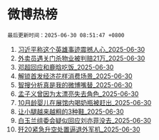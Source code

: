 # 微博热榜

`最后更新时间：2025-06-30 08:51:47 +0800`
1. [习近平称这个英雄事迹震撼人心_2025-06-30](https://m.weibo.cn/search?containerid=100103type%3D1%26t%3D10%26q%3D%23%E4%B9%A0%E8%BF%91%E5%B9%B3%E7%A7%B0%E8%BF%99%E4%B8%AA%E8%8B%B1%E9%9B%84%E4%BA%8B%E8%BF%B9%E9%9C%87%E6%92%BC%E4%BA%BA%E5%BF%83%23&stream_entry_id=51&isnewpage=1&extparam=seat%3D1%26pos%3D0%26stream_entry_id%3D51%26c_type%3D51%26dgr%3D0%26q%3D%2523%25E4%25B9%25A0%25E8%25BF%2591%25E5%25B9%25B3%25E7%25A7%25B0%25E8%25BF%2599%25E4%25B8%25AA%25E8%258B%25B1%25E9%259B%2584%25E4%25BA%258B%25E8%25BF%25B9%25E9%259C%2587%25E6%2592%25BC%25E4%25BA%25BA%25E5%25BF%2583%2523%26cate%3D10103%26filter_type%3Drealtimehot%26display_time%3D1751244705%26pre_seqid%3D17512447056180161658491)
1. [外卖员遇关门杀物业被判赔21万_2025-06-30](https://m.weibo.cn/search?containerid=100103type%3D1%26t%3D10%26q%3D%23%E5%A4%96%E5%8D%96%E5%91%98%E9%81%87%E5%85%B3%E9%97%A8%E6%9D%80%E7%89%A9%E4%B8%9A%E8%A2%AB%E5%88%A4%E8%B5%9421%E4%B8%87%23&stream_entry_id=31&isnewpage=1&extparam=seat%3D1%26filter_type%3Drealtimehot%26q%3D%2523%25E5%25A4%2596%25E5%258D%2596%25E5%2591%2598%25E9%2581%2587%25E5%2585%25B3%25E9%2597%25A8%25E6%259D%2580%25E7%2589%25A9%25E4%25B8%259A%25E8%25A2%25AB%25E5%2588%25A4%25E8%25B5%259421%25E4%25B8%2587%2523%26c_type%3D31%26dgr%3D0%26cate%3D5001%26flag%3D1%26band_rank%3D1%26pos%3D0%26stream_entry_id%3D31%26lcate%3D5001%26realpos%3D1%26display_time%3D1751244705%26pre_seqid%3D17512447056180161658491)
1. [邓超回应和鹿晗吃饭_2025-06-30](https://m.weibo.cn/search?containerid=100103type%3D1%26t%3D10%26q%3D%23%E9%82%93%E8%B6%85%E5%9B%9E%E5%BA%94%E5%92%8C%E9%B9%BF%E6%99%97%E5%90%83%E9%A5%AD%23&stream_entry_id=31&isnewpage=1&extparam=seat%3D1%26filter_type%3Drealtimehot%26q%3D%2523%25E9%2582%2593%25E8%25B6%2585%25E5%259B%259E%25E5%25BA%2594%25E5%2592%258C%25E9%25B9%25BF%25E6%2599%2597%25E5%2590%2583%25E9%25A5%25AD%2523%26c_type%3D31%26dgr%3D0%26cate%3D5001%26flag%3D2%26band_rank%3D2%26pos%3D1%26stream_entry_id%3D31%26lcate%3D5001%26realpos%3D2%26display_time%3D1751244705%26pre_seqid%3D17512447056180161658491)
1. [解锁首发经济花样消费场景_2025-06-30](https://m.weibo.cn/search?containerid=100103type%3D1%26t%3D10%26q%3D%23%E8%A7%A3%E9%94%81%E9%A6%96%E5%8F%91%E7%BB%8F%E6%B5%8E%E8%8A%B1%E6%A0%B7%E6%B6%88%E8%B4%B9%E5%9C%BA%E6%99%AF%23&stream_entry_id=31&isnewpage=1&extparam=seat%3D1%26filter_type%3Drealtimehot%26q%3D%2523%25E8%25A7%25A3%25E9%2594%2581%25E9%25A6%2596%25E5%258F%2591%25E7%25BB%258F%25E6%25B5%258E%25E8%258A%25B1%25E6%25A0%25B7%25E6%25B6%2588%25E8%25B4%25B9%25E5%259C%25BA%25E6%2599%25AF%2523%26c_type%3D31%26dgr%3D0%26cate%3D5001%26flag%3D0%26band_rank%3D3%26pos%3D2%26stream_entry_id%3D31%26lcate%3D5001%26realpos%3D3%26display_time%3D1751244705%26pre_seqid%3D17512447056180161658491)
1. [智搜分析真是我的微博嘴替_2025-06-30](https://m.weibo.cn/search?containerid=100103type%3D1%26t%3D10%26q%3D%23%E6%99%BA%E6%90%9C%E5%88%86%E6%9E%90%E7%9C%9F%E6%98%AF%E6%88%91%E7%9A%84%E5%BE%AE%E5%8D%9A%E5%98%B4%E6%9B%BF%23&stream_entry_id=31&isnewpage=1&extparam=seat%3D1%26is_ad_pos%3D1%26filter_type%3Drealtimehot%26q%3D%2523%25E6%2599%25BA%25E6%2590%259C%25E5%2588%2586%25E6%259E%2590%25E7%259C%259F%25E6%2598%25AF%25E6%2588%2591%25E7%259A%2584%25E5%25BE%25AE%25E5%258D%259A%25E5%2598%25B4%25E6%259B%25BF%2523%26c_type%3D31%26dgr%3D0%26adid%3D292400%26cate%3D5001%26band_rank%3D4%26pos%3D3%26stream_entry_id%3D31%26lcate%3D5001%26display_time%3D1751244705%26pre_seqid%3D17512447056180161658491)
1. [孟子义曾因为太漂亮失去角色_2025-06-30](https://m.weibo.cn/search?containerid=100103type%3D1%26t%3D10%26q%3D%23%E5%AD%9F%E5%AD%90%E4%B9%89%E6%9B%BE%E5%9B%A0%E4%B8%BA%E5%A4%AA%E6%BC%82%E4%BA%AE%E5%A4%B1%E5%8E%BB%E8%A7%92%E8%89%B2%23&stream_entry_id=31&isnewpage=1&extparam=seat%3D1%26filter_type%3Drealtimehot%26q%3D%2523%25E5%25AD%259F%25E5%25AD%2590%25E4%25B9%2589%25E6%259B%25BE%25E5%259B%25A0%25E4%25B8%25BA%25E5%25A4%25AA%25E6%25BC%2582%25E4%25BA%25AE%25E5%25A4%25B1%25E5%258E%25BB%25E8%25A7%2592%25E8%2589%25B2%2523%26c_type%3D31%26dgr%3D0%26cate%3D5001%26flag%3D2%26band_rank%3D4%26pos%3D4%26stream_entry_id%3D31%26lcate%3D5001%26realpos%3D4%26display_time%3D1751244705%26pre_seqid%3D17512447056180161658491)
1. [10月龄婴儿在展馆内喝奶瓶被赶出_2025-06-30](https://m.weibo.cn/search?containerid=100103type%3D1%26t%3D10%26q%3D%2310%E6%9C%88%E9%BE%84%E5%A9%B4%E5%84%BF%E5%9C%A8%E5%B1%95%E9%A6%86%E5%86%85%E5%96%9D%E5%A5%B6%E7%93%B6%E8%A2%AB%E8%B5%B6%E5%87%BA%23&stream_entry_id=31&isnewpage=1&extparam=seat%3D1%26filter_type%3Drealtimehot%26q%3D%252310%25E6%259C%2588%25E9%25BE%2584%25E5%25A9%25B4%25E5%2584%25BF%25E5%259C%25A8%25E5%25B1%2595%25E9%25A6%2586%25E5%2586%2585%25E5%2596%259D%25E5%25A5%25B6%25E7%2593%25B6%25E8%25A2%25AB%25E8%25B5%25B6%25E5%2587%25BA%2523%26c_type%3D31%26dgr%3D0%26cate%3D5001%26flag%3D0%26band_rank%3D5%26pos%3D5%26stream_entry_id%3D31%26lcate%3D5001%26realpos%3D5%26display_time%3D1751244705%26pre_seqid%3D17512447056180161658491)
1. [让小腿越来越粗的3种鞋_2025-06-30](https://m.weibo.cn/search?containerid=100103type%3D1%26t%3D10%26q%3D%23%E8%AE%A9%E5%B0%8F%E8%85%BF%E8%B6%8A%E6%9D%A5%E8%B6%8A%E7%B2%97%E7%9A%843%E7%A7%8D%E9%9E%8B%23&stream_entry_id=31&isnewpage=1&extparam=seat%3D1%26filter_type%3Drealtimehot%26q%3D%2523%25E8%25AE%25A9%25E5%25B0%258F%25E8%2585%25BF%25E8%25B6%258A%25E6%259D%25A5%25E8%25B6%258A%25E7%25B2%2597%25E7%259A%25843%25E7%25A7%258D%25E9%259E%258B%2523%26c_type%3D31%26dgr%3D0%26cate%3D5001%26flag%3D0%26band_rank%3D6%26pos%3D6%26stream_entry_id%3D31%26lcate%3D5001%26realpos%3D6%26display_time%3D1751244705%26pre_seqid%3D17512447056180161658491)
1. [白玉兰组委会疑似回应刘亦菲没去_2025-06-30](https://m.weibo.cn/search?containerid=100103type%3D1%26t%3D10%26q%3D%23%E7%99%BD%E7%8E%89%E5%85%B0%E7%BB%84%E5%A7%94%E4%BC%9A%E7%96%91%E4%BC%BC%E5%9B%9E%E5%BA%94%E5%88%98%E4%BA%A6%E8%8F%B2%E6%B2%A1%E5%8E%BB%23&stream_entry_id=31&isnewpage=1&extparam=seat%3D1%26filter_type%3Drealtimehot%26q%3D%2523%25E7%2599%25BD%25E7%258E%2589%25E5%2585%25B0%25E7%25BB%2584%25E5%25A7%2594%25E4%25BC%259A%25E7%2596%2591%25E4%25BC%25BC%25E5%259B%259E%25E5%25BA%2594%25E5%2588%2598%25E4%25BA%25A6%25E8%258F%25B2%25E6%25B2%25A1%25E5%258E%25BB%2523%26c_type%3D31%26dgr%3D0%26cate%3D5001%26flag%3D2%26band_rank%3D7%26pos%3D7%26stream_entry_id%3D31%26lcate%3D5001%26realpos%3D7%26display_time%3D1751244705%26pre_seqid%3D17512447056180161658491)
1. [歼20紧急升空处置逼退外军机_2025-06-30](https://m.weibo.cn/search?containerid=100103type%3D1%26t%3D10%26q%3D%23%E6%AD%BC20%E7%B4%A7%E6%80%A5%E5%8D%87%E7%A9%BA%E5%A4%84%E7%BD%AE%E9%80%BC%E9%80%80%E5%A4%96%E5%86%9B%E6%9C%BA%23&stream_entry_id=31&isnewpage=1&extparam=seat%3D1%26filter_type%3Drealtimehot%26q%3D%2523%25E6%25AD%25BC20%25E7%25B4%25A7%25E6%2580%25A5%25E5%258D%2587%25E7%25A9%25BA%25E5%25A4%2584%25E7%25BD%25AE%25E9%2580%25BC%25E9%2580%2580%25E5%25A4%2596%25E5%2586%259B%25E6%259C%25BA%2523%26c_type%3D31%26dgr%3D0%26cate%3D5001%26flag%3D0%26band_rank%3D8%26pos%3D8%26stream_entry_id%3D31%26lcate%3D5001%26realpos%3D8%26display_time%3D1751244705%26pre_seqid%3D17512447056180161658491)
<!-- ## 热门搜索 ## 热门话题
暂无数据 -->

